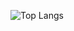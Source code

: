 ![Top Langs](https://githubreadmestats-rho.vercel.app/api/top-langs/?username=anuraghazra&layout=compact)


